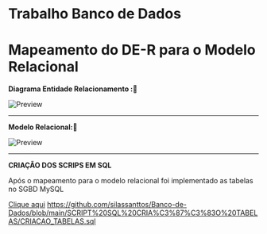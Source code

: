 # Trabalho Banco de Dados

 
<h1>Mapeamento do DE-R para o Modelo Relacional</h1>


**Diagrama Entidade Relacionamento :💾**
 
![Preview](https://github.com/silassanttos/Trabalho-Banco-de-Dados/blob/main/Mapeamento%20DE-R%20para%20o%20Modelo%20Relacional/Mapeamento%20DE-R%20para%20o%20Modelo%20Relacional/Mapeamento_DER.png)

<hr>

**Modelo Relacional:💾**

![Preview](https://github.com/silassanttos/Trabalho-Banco-de-Dados/blob/main/Mapeamento%20DE-R%20para%20o%20Modelo%20Relacional/Mapeamento%20DE-R%20para%20o%20Modelo%20Relacional/Modelo_Relacional.png)


<hr>

**CRIAÇÃO DOS SCRIPS EM SQL**

<P>Após o mapeamento para o modelo relacional foi implementado as tabelas no SGBD MySQL </P>

<a href="https://github.com/silassanttos/Banco-de-Dados/blob/main/SCRIPT%20SQL%20CRIA%C3%87%C3%83O%20TABELAS/CRIACAO_TABELAS.sql">Clique aqui</a>
https://github.com/silassanttos/Banco-de-Dados/blob/main/SCRIPT%20SQL%20CRIA%C3%87%C3%83O%20TABELAS/CRIACAO_TABELAS.sql
